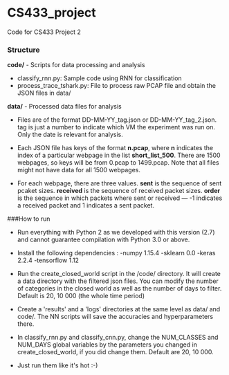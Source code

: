 # CS433_project
Code for CS433 Project 2

### Structure

**code/** - Scripts for data processing and analysis

- classify_rnn.py: Sample code using RNN for classification
- process_trace_tshark.py: File to process raw PCAP file and obtain the JSON files in data/	

**data/** - Processed data files for analysis

- Files are of the format DD-MM-YY_tag.json or DD-MM-YY_tag_2.json. tag is just a number to indicate which VM the experiment was run on. Only the date is relevant for analysis.

- Each JSON file has keys of the format **n.pcap**, where **n** indicates the index of a particular webpage in the list **short_list_500**. There are 1500 webpages, so keys will be from 0.pcap to 1499.pcap. Note that all files might not have data for all 1500 webpages. 

- For each webpage, there are three values. **sent** is the sequence of sent pcaket sizes. **received** is the sequence of received packet sizes. **order** is the sequence in which packets where sent or received — -1 indicates a received packet and 1 indicates a sent packet.

  
###How to run

- Run everything with Python 2 as we developed with this version (2.7) and cannot guarantee compilation with Python 3.0 or above.

- Install the following dependencies :
	-numpy 1.15.4
	-sklearn 0.0
	-keras 2.2.4
	-tensorflow 1.12

- Run the create_closed_world script in the /code/ directory. It will create a data directory with the filtered json files. You can modify the number of categories in the closed world as well as the number of days to filter. Default is 20, 10 000 (the whole time period)

- Create a 'results' and a 'logs' directories at the same level as data/ and code/. The NN scripts will save the accuracies and hyperparameters there.

- In classify_rnn.py and classify_cnn.py, change the NUM_CLASSES and NUM_DAYS global variables by the parameters you changed in create_closed_world, if you did change them. Default are 20, 10 000.

- Just run them like it's hot :-)
